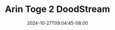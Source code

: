 --- 
title: "Arin Toge 2  DoodStream"
description: "video bokep Arin Toge 2  DoodStream ig    "
date: 2024-10-27T09:04:45-08:00
file_code: "snzbrcxk3xeg"
draft: false
cover: "rdbtw56jev80zx86.jpg"
tags: ["Arin", "Toge", "DoodStream", "bokep-indo", "bokep-viral", "bokep-ig"]
length: 3329
fld_id: "1482785"
foldername: "Arin super toge"
categories: ["Arin super toge"]
views: 0
---